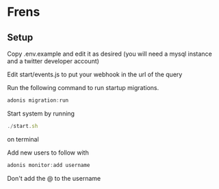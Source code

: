 # Frens

## Setup

Copy .env.example and edit it as desired (you will need a mysql instance and a twitter developer account)

Edit start/events.js to put your webhook in the url of the query

Run the following command to run startup migrations.

```js
adonis migration:run
```

Start system by running
```js
./start.sh
``` 
on terminal

Add new users to follow with
```js
adonis monitor:add username
```

Don't add the @ to the username
